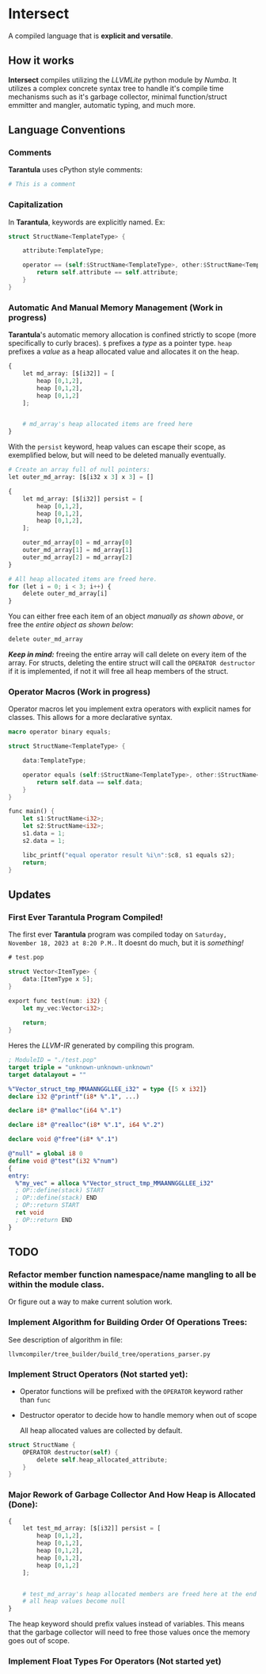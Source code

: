 # **Intersect**

A compiled language that is **explicit and versatile**.

## How it works

**Intersect** compiles utilizing the *LLVMLite* python module by *Numba*.  It utilizes a complex concrete syntax tree to handle it's compile time mechanisms such as it's garbage collector, minimal function/struct emmitter and mangler, automatic typing, and much more.

## Language Conventions

### Comments

**Tarantula** uses cPython style comments:

```py
# This is a comment
```

### Capitalization

In **Tarantula**, keywords are explicitly named.  Ex:

```rust
struct StructName<TemplateType> {

    attribute:TemplateType;

    operator == (self:$StructName<TemplateType>, other:$StructName<TemplateType>) {
        return self.attribute == self.attribute;
    }
}
```

### Automatic And Manual Memory Management (Work in progress)

**Tarantula**'s automatic memory allocation is confined strictly to scope (more specifically to curly braces). `$` prefixes a *type* as a pointer type.  `heap` prefixes a *value* as a heap allocated value and allocates it on the heap.

```py
{
    let md_array: [$[i32]] = [
        heap [0,1,2],
        heap [0,1,2],
        heap [0,1,2]
    ];


    # md_array's heap allocated items are freed here
}
```

With the `persist` keyword, heap values can escape their scope, as exemplified below, but will need to be deleted manually eventually.

```py
# Create an array full of null pointers:
let outer_md_array: [$[i32 x 3] x 3] = []

{
    let md_array: [$[i32]] persist = [
        heap [0,1,2],
        heap [0,1,2],
        heap [0,1,2],
    ];

    outer_md_array[0] = md_array[0]
    outer_md_array[1] = md_array[1]
    outer_md_array[2] = md_array[2]
}

# All heap allocated items are freed here.
for (let i = 0; i < 3; i++) {
    delete outer_md_array[i]
}
```

You can either free each item of an object *manually as shown above*, or free the *entire object as shown below*:

```py
delete outer_md_array
```

***Keep in mind:*** freeing the entire array will call delete on every item of the array.  For structs, deleting the entire struct will call the `OPERATOR destructor` if it is implemented, if not it will free all heap members of the struct.

### Operator Macros (Work in progress)

Operator macros let you implement extra operators with explicit names for classes.  This allows for a more declarative syntax.

```rust
macro operator binary equals;

struct StructName<TemplateType> {

    data:TemplateType;

    operator equals (self:$StructName<TemplateType>, other:$StructName<TemplateType>) ~> bool {
        return self.data == self.data;
    }
}

func main() {
    let s1:StructName<i32>;
    let s2:StructName<i32>;
    s1.data = 1;
    s2.data = 1;

    libc_printf("equal operator result %i\n":$c8, s1 equals s2);
    return;
}
```

## Updates

### First Ever Tarantula Program Compiled!

The first ever **Tarantula** program was compiled today on `Saturday, November 18, 2023 at 8:20 P.M.`.  It doesnt do much, but it is *something!*

```rust
# test.pop

struct Vector<ItemType> {
    data:[ItemType x 5];
}

export func test(num: i32) {
    let my_vec:Vector<i32>;
    
    return;
}
```

Heres the *LLVM-IR* generated by compiling this program.

```llvm
; ModuleID = "./test.pop"
target triple = "unknown-unknown-unknown"
target datalayout = ""

%"Vector_struct_tmp_MMAANNGGLLEE_i32" = type {[5 x i32]}
declare i32 @"printf"(i8* %".1", ...)

declare i8* @"malloc"(i64 %".1")

declare i8* @"realloc"(i8* %".1", i64 %".2")

declare void @"free"(i8* %".1")

@"null" = global i8 0
define void @"test"(i32 %"num")
{
entry:
  %"my_vec" = alloca %"Vector_struct_tmp_MMAANNGGLLEE_i32"
  ; OP::define(stack) START
  ; OP::define(stack) END
  ; OP::return START
  ret void
  ; OP::return END
}
```

## TODO

### Refactor member function namespace/name mangling to all be within the module class.

Or figure out a way to make current solution work.

### Implement Algorithm for Building Order Of Operations Trees:

See description of algorithm in file:

`llvmcompiler/tree_builder/build_tree/operations_parser.py`

### Implement Struct Operators (Not started yet):

 - Operator functions will be prefixed with the `OPERATOR` keyword rather than `func`

 - Destructor operator to decide how to handle memory when out of scope

    All heap allocated values are collected by default.

```rust
struct StructName {
    OPERATOR destructor(self) {
        delete self.heap_allocated_attribute;
    }
}
```

### Major Rework of Garbage Collector And How Heap is Allocated (Done):

```py
{
    let test_md_array: [$[i32]] persist = [
        heap [0,1,2],
        heap [0,1,2],
        heap [0,1,2],
        heap [0,1,2],
        heap [0,1,2]
    ];


    # test_md_array's heap allocated members are freed here at the end of its scope if persist is not used.
    # all heap values become null
}
```

The heap keyword should prefix values instead of variables.  This means that the garbage collector will need to free those values once the memory goes out of scope.

### Implement Float Types For Operators (Not started yet)
